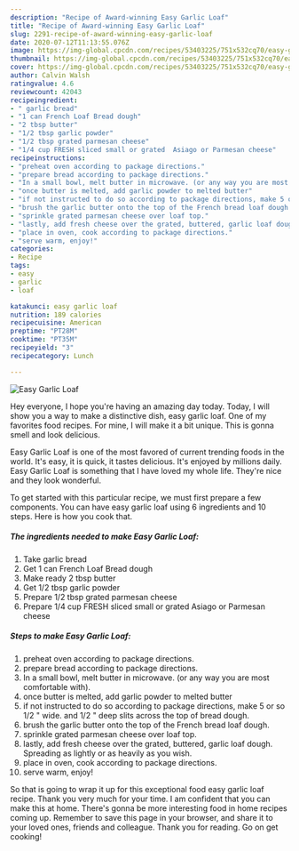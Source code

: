 ```yaml
---
description: "Recipe of Award-winning Easy Garlic Loaf"
title: "Recipe of Award-winning Easy Garlic Loaf"
slug: 2291-recipe-of-award-winning-easy-garlic-loaf
date: 2020-07-12T11:13:55.076Z
image: https://img-global.cpcdn.com/recipes/53403225/751x532cq70/easy-garlic-loaf-recipe-main-photo.jpg
thumbnail: https://img-global.cpcdn.com/recipes/53403225/751x532cq70/easy-garlic-loaf-recipe-main-photo.jpg
cover: https://img-global.cpcdn.com/recipes/53403225/751x532cq70/easy-garlic-loaf-recipe-main-photo.jpg
author: Calvin Walsh
ratingvalue: 4.6
reviewcount: 42043
recipeingredient:
- " garlic bread"
- "1 can French Loaf Bread dough"
- "2 tbsp butter"
- "1/2 tbsp garlic powder"
- "1/2 tbsp grated parmesan cheese"
- "1/4 cup FRESH sliced small or grated  Asiago or Parmesan cheese"
recipeinstructions:
- "preheat oven according to package directions."
- "prepare bread according to package directions."
- "In a small bowl, melt butter in microwave. (or any way you are most comfortable with)."
- "once butter is melted, add garlic powder to melted butter"
- "if not instructed to do so according to package directions, make 5 or so 1/2 &#34; wide. and 1/2 &#34; deep slits across the top of bread dough."
- "brush the garlic butter onto the top of the French bread loaf dough."
- "sprinkle grated parmesan cheese over loaf top."
- "lastly, add fresh cheese over the grated, buttered, garlic loaf dough. Spreading as lightly or as heavily as you wish."
- "place in oven, cook according to package directions."
- "serve warm, enjoy!"
categories:
- Recipe
tags:
- easy
- garlic
- loaf

katakunci: easy garlic loaf 
nutrition: 189 calories
recipecuisine: American
preptime: "PT28M"
cooktime: "PT35M"
recipeyield: "3"
recipecategory: Lunch

---
```



![Easy Garlic Loaf](https://img-global.cpcdn.com/recipes/53403225/751x532cq70/easy-garlic-loaf-recipe-main-photo.jpg)

Hey everyone, I hope you're having an amazing day today. Today, I will show you a way to make a distinctive dish, easy garlic loaf. One of my favorites food recipes. For mine, I will make it a bit unique. This is gonna smell and look delicious.

Easy Garlic Loaf is one of the most favored of current trending foods in the world. It's easy, it is quick, it tastes delicious. It's enjoyed by millions daily. Easy Garlic Loaf is something that I have loved my whole life. They're nice and they look wonderful.




To get started with this particular recipe, we must first prepare a few components. You can have easy garlic loaf using 6 ingredients and 10 steps. Here is how you cook that.

<!--inarticleads1-->

##### The ingredients needed to make Easy Garlic Loaf:

1. Take  garlic bread
1. Get 1 can French Loaf Bread dough
1. Make ready 2 tbsp butter
1. Get 1/2 tbsp garlic powder
1. Prepare 1/2 tbsp grated parmesan cheese
1. Prepare 1/4 cup FRESH sliced small or grated  Asiago or Parmesan cheese




<!--inarticleads2-->

##### Steps to make Easy Garlic Loaf:

1. preheat oven according to package directions.
1. prepare bread according to package directions.
1. In a small bowl, melt butter in microwave. (or any way you are most comfortable with).
1. once butter is melted, add garlic powder to melted butter
1. if not instructed to do so according to package directions, make 5 or so 1/2 &#34; wide. and 1/2 &#34; deep slits across the top of bread dough.
1. brush the garlic butter onto the top of the French bread loaf dough.
1. sprinkle grated parmesan cheese over loaf top.
1. lastly, add fresh cheese over the grated, buttered, garlic loaf dough. Spreading as lightly or as heavily as you wish.
1. place in oven, cook according to package directions.
1. serve warm, enjoy!




So that is going to wrap it up for this exceptional food easy garlic loaf recipe. Thank you very much for your time. I am confident that you can make this at home. There's gonna be more interesting food in home recipes coming up. Remember to save this page in your browser, and share it to your loved ones, friends and colleague. Thank you for reading. Go on get cooking!
